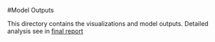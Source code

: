#Model Outputs

This directory contains the visualizations and model outputs. Detailed analysis see in [final report](../docs/final_report.pdf)
